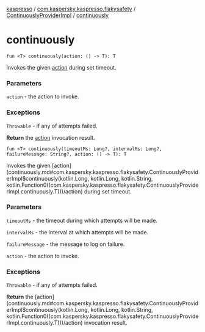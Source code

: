 [kaspresso](../../index.md) / [com.kaspersky.kaspresso.flakysafety](../index.md) / [ContinuouslyProviderImpl](index.md) / [continuously](./continuously.md)

# continuously

`fun <T> continuously(action: () -> T): T`

Invokes the given [action](continuously.md#com.kaspersky.kaspresso.flakysafety.ContinuouslyProviderImpl$continuously(kotlin.Function0((com.kaspersky.kaspresso.flakysafety.ContinuouslyProviderImpl.continuously.T)))/action) during set timeout.

### Parameters

`action` - the action to invoke.

### Exceptions

`Throwable` - if any of attempts failed.

**Return**
the [action](continuously.md#com.kaspersky.kaspresso.flakysafety.ContinuouslyProviderImpl$continuously(kotlin.Function0((com.kaspersky.kaspresso.flakysafety.ContinuouslyProviderImpl.continuously.T)))/action) invocation result.

`fun <T> continuously(timeoutMs: Long?, intervalMs: Long?, failureMessage: String?, action: () -> T): T`

Invokes the given [action](continuously.md#com.kaspersky.kaspresso.flakysafety.ContinuouslyProviderImpl$continuously(kotlin.Long, kotlin.Long, kotlin.String, kotlin.Function0((com.kaspersky.kaspresso.flakysafety.ContinuouslyProviderImpl.continuously.T)))/action) during set timeout.

### Parameters

`timeoutMs` - the timeout during which attempts will be made.

`intervalMs` - the interval at which attempts will be made.

`failureMessage` - the message to log on failure.

`action` - the action to invoke.

### Exceptions

`Throwable` - if any of attempts failed.

**Return**
the [action](continuously.md#com.kaspersky.kaspresso.flakysafety.ContinuouslyProviderImpl$continuously(kotlin.Long, kotlin.Long, kotlin.String, kotlin.Function0((com.kaspersky.kaspresso.flakysafety.ContinuouslyProviderImpl.continuously.T)))/action) invocation result.

